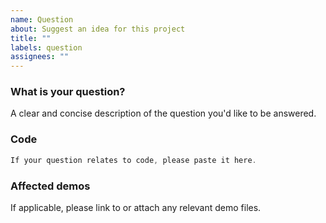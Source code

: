 ```yaml
---
name: Question
about: Suggest an idea for this project
title: ""
labels: question
assignees: ""
---
```


### What is your question?

A clear and concise description of the question you'd like to be answered.

### Code

```js
If your question relates to code, please paste it here.
```

### Affected demos

If applicable, please link to or attach any relevant demo files.
